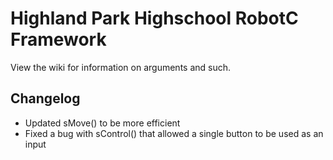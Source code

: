# Highland Park Highschool RobotC Framework
View the wiki for information on arguments and such.

## Changelog
- Updated sMove() to be more efficient  
- Fixed a bug with sControl() that allowed a single button to be used as an input